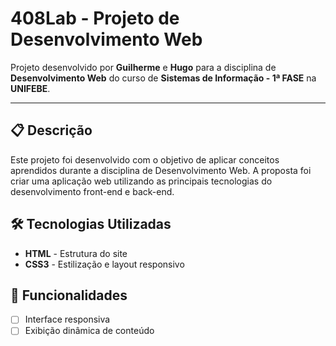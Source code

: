 # 408Lab - Projeto de Desenvolvimento Web

Projeto desenvolvido por **Guilherme** e **Hugo** para a disciplina de **Desenvolvimento Web** do curso de **Sistemas de Informação - 1ª FASE** na **UNIFEBE**.

---

## 📋 Descrição

Este projeto foi desenvolvido com o objetivo de aplicar conceitos aprendidos durante a disciplina de Desenvolvimento Web. A proposta foi criar uma aplicação web utilizando as principais tecnologias do desenvolvimento front-end e back-end.

## 🛠️ Tecnologias Utilizadas

- **HTML** - Estrutura do site
- **CSS3** - Estilização e layout responsivo

## 🚀 Funcionalidades

- [ ] Interface responsiva
- [ ] Exibição dinâmica de conteúdo
